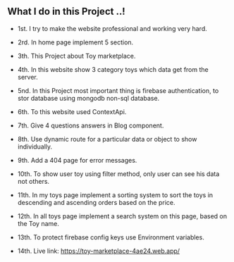 ## What I do in this Project ..!

* 1st. I try to make the website professional and working very hard.
* 2rd. In home page implement 5 section.
* 3th. This Project about Toy marketplace. 
* 4th. In this website show 3 category toys which data get from the server.
* 5nd. In this Project most important thing is firebase authentication, to stor database using mongodb non-sql    database.
* 6th. To this website used ContextApi.
* 7th. Give 4 questions answers in Blog component.
* 8th. Use dynamic route for a particular data or object to show individually.
* 9th. Add a 404 page for error messages.
* 10th. To show user toy using filter method, only user can see his data not others.
* 11th. In my toys page implement a sorting system to sort the toys in descending and ascending orders based on the price.
* 12th. In all toys page implement a search system on this page, based on the Toy name.
* 13th. To protect firebase config keys use Environment variables.

* 14th. Live link: https://toy-marketplace-4ae24.web.app/